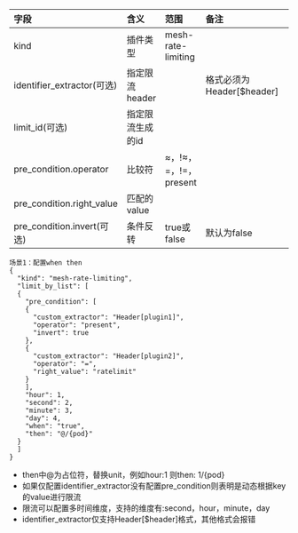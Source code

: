 | 字段                   | 含义         | 范围                  | 备注                   |    |
|:---------------------|:-----------|:--------------------|:---------------------|:---|
| kind                 | 插件类型       | mesh-rate-limiting |                      |    |
| identifier_extractor(可选) | 指定限流header |                     | 格式必须为Header[$header] |    |
| limit_id(可选) | 指定限流生成的id |                     |  |  |
| pre_condition.operator             | 比较符        | ≈，!≈，=，!=，present        |                      |    |
| pre_condition.right_value          | 匹配的value   |                     |                      |    |
| pre_condition.invert(可选)          | 条件反转   | true或false                    |默认为false                      |    |
```
场景1：配置when then
{
  "kind": "mesh-rate-limiting",
  "limit_by_list": [
  {
    "pre_condition": [
    {
      "custom_extractor": "Header[plugin1]",
      "operator": "present",
      "invert": true
    },
    {
      "custom_extractor": "Header[plugin2]",
      "operator": "=",
      "right_value": "ratelimit"
    }
    ],
    "hour": 1,
    "second": 2,
    "minute": 3,
    "day": 4,
    "when": "true",
    "then": "@/{pod}"
  }
  ]
}
```
- then中@为占位符，替换unit，例如hour:1 则then: 1/{pod}
- 如果仅配置identifier_extractor没有配置pre_condition则表明是动态根据key的value进行限流
- 限流可以配置多时间维度，支持的维度有:second，hour，minute，day
- identifier_extractor仅支持Header[$header]格式，其他格式会报错
